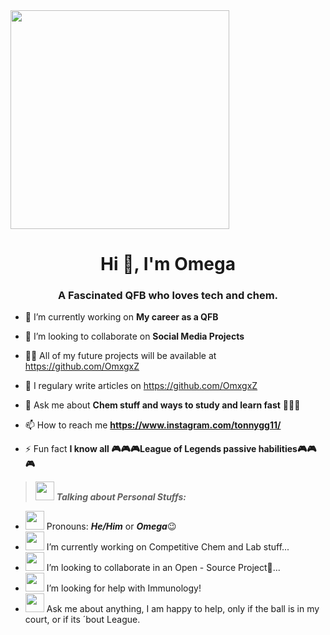 <img src="https://camo.githubusercontent.com/3b7c592ede97b6138ffd4b1cc1541c2f3b11fd39/687474703a2f2f33312e6d656469612e74756d626c722e636f6d2f31376665613932306666333665663466356238373764353231366137616164392f74756d626c725f6d6f39786a65387a5a34317163626975666f315f313238302e676966" height="350px" width ="350px">

<h1 align="center">Hi 👋, I'm Omega</h1>
<h3 align="center">A Fascinated QFB who loves tech and chem.</h3>

- 🔭 I’m currently working on **My career as a QFB**

- 👯 I’m looking to collaborate on **Social Media Projects**

- 👨‍💻 All of my future projects will be available at https://github.com/OmxgxZ

- 📝 I regulary write articles on https://github.com/OmxgxZ

- 💬 Ask me about **Chem stuff and ways to study and learn fast** 🤍🖤🤍

- 📫 How to reach me **https://www.instagram.com/tonnygg11/**

- ⚡ Fun fact **I know all 🎮🎮🎮League of Legends passive habilities🎮🎮🎮**


> <img src="https://media.giphy.com/media/ObNTw8Uzwy6KQ/giphy.gif" width="30px">&nbsp;***Talking about Personal Stuffs:***

- <img src="https://giphy.com/gifs/leagueoflegends-tft-teamfight-tactics-reckoning-xtxHuXwNFBYKpSYpJU" width="30px">&nbsp;Pronouns: ***He/Him*** or ***Omega***😉
- <img src="https://giphy.com/gifs/leagueoflegends-legends-of-runeterra-dark-academia-battle-rMelA7MZWTeGoJCi0f" width="30px">&nbsp;I’m currently working on Competitive Chem and Lab stuff...
- <img src="https://giphy.com/gifs/leagueoflegends-lol-league-of-legends-Vkx5gdkAY5qw34xsQy" width="30px">&nbsp;I’m looking to collaborate in an Open - Source Project🤝...
- <img src="https://giphy.com/gifs/leagueoflegends-transparent-KqtB754GywVbZhX3p3" width="30px">&nbsp;I’m looking for help with Immunology!
- <img src="https://giphy.com/gifs/leagueoflegends-league-of-legends-star-guardian-xa32ILIuLCu4XMS3Np" width="30px">&nbsp;Ask me about anything, I am happy to help, only if the ball is in my court, or if its ´bout League.
